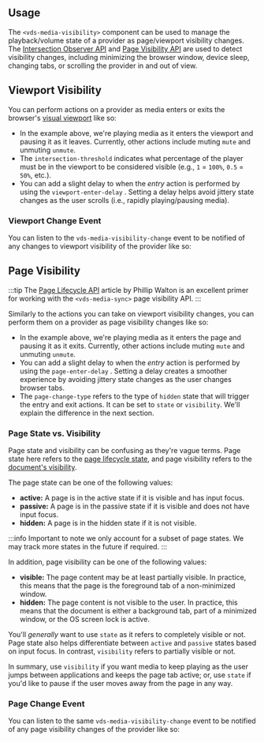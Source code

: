 ## Usage

The `<vds-media-visibility>` component can be used to manage the playback/volume state of a provider
as page/viewport visibility changes. The
[Intersection Observer API](https://developer.mozilla.org/en-US/docs/Web/API/Intersection_Observer_API)
and [Page Visibility API](https://developer.mozilla.org/en-US/docs/Web/API/Page_Visibility_API) are
used to detect visibility changes, including minimizing the browser window, device sleep,
changing tabs, or scrolling the provider in and out of view.

<slot name="usage" />

## Viewport Visibility

You can perform actions on a provider as media enters or exits the browser's
[visual viewport](https://developer.mozilla.org/en-US/docs/Glossary/Viewport) like so:

<slot name="viewport-actions" />

- In the example above, we're playing media as it enters the viewport and pausing it as it leaves.
  Currently, other actions include muting `mute` and unmuting `unmute`.
- The `intersection-threshold` <AttrWord /> indicates what percentage of the player must be in the viewport to
  be considered visible (e.g., `1` = `100%`, `0.5` = `50%`, etc.).
- You can add a slight delay to when the _entry_ action is performed by using
  the `viewport-enter-delay` <AttrWord />. Setting a delay helps avoid jittery state changes as
  the user scrolls (i.e., rapidly playing/pausing media).

### Viewport Change Event

You can listen to the `vds-media-visibility-change` event to be notified of any changes
to viewport visibility of the provider like so:

<slot name="viewport-visibility-change" />

## Page Visibility

:::tip
The [Page Lifecycle API](https://developers.google.com/web/updates/2018/07/page-lifecycle-api)
article by Phillip Walton is an excellent primer for working with the `<vds-media-sync>`
page visibility API.
:::

Similarly to the actions you can take on viewport visibility changes, you can perform them on a
provider as page visibility changes like so:

<slot name="page-actions" />

- In the example above, we're playing media as it enters the page and pausing it as it exits.
  Currently, other actions include muting `mute` and unmuting `unmute`.
- You can add a slight delay to when the _entry_ action is performed by using
  the `page-enter-delay` <AttrWord />. Setting a delay creates a smoother experience by
  avoiding jittery state changes as the user changes browser tabs.
- The `page-change-type` <AttrWord /> refers to the type of `hidden` state that will trigger the entry
  and exit actions. It can be set to `state` or `visibility`. We'll explain the difference in the
  next section.

### Page State vs. Visibility

Page state and visibility can be confusing as they're vague terms. Page state here refers
to the [page lifecycle state](https://developers.google.com/web/updates/2018/07/page-lifecycle-api#overview_of_page_lifecycle_states_and_events),
and page visibility refers to the [document's visibility](https://developer.mozilla.org/en-US/docs/Web/API/Document/visibilityState).

The page state can be one of the following values:

- **active:** A page is in the active state if it is visible and has input focus.
- **passive:** A page is in the passive state if it is visible and does not have input focus.
- **hidden:** A page is in the hidden state if it is not visible.

:::info
Important to note we only account for a subset of page states. We may track more states in the
future if required.
:::

In addition, page visibility can be one of the following values:

- **visible:** The page content may be at least partially visible. In practice, this means that
  the page is the foreground tab of a non-minimized window.
- **hidden:** The page content is not visible to the user. In practice, this means that the
  document is either a background tab, part of a minimized window, or the OS screen lock is
  active.

You'll _generally_ want to use `state` as it refers to completely visible or not. Page state
also helps differentiate between `active` and `passive` states based on input focus. In contrast,
`visibility` refers to partially visible or not.

In summary, use `visibility` if you want media to keep playing as the user jumps between
applications and keeps the page tab active; or, use `state` if you'd like to pause if the user
moves away from the page in any way.

### Page Change Event

You can listen to the same `vds-media-visibility-change` event to be notified of any page visibility
changes of the provider like so:

<slot name="page-visibility-change" />
